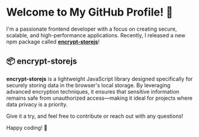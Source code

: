 # Welcome to My GitHub Profile! 👋

I'm a passionate frontend developer with a focus on creating secure, scalable, and high-performance applications. Recently, I released a new npm package called **[encrypt-storejs](https://www.npmjs.com/package/encrypt-storejs)**!

## 📦 encrypt-storejs
**encrypt-storejs** is a lightweight JavaScript library designed specifically for securely storing data in the browser's local storage. By leveraging advanced encryption techniques, it ensures that sensitive information remains safe from unauthorized access—making it ideal for projects where data privacy is a priority.

Give it a try, and feel free to contribute or reach out with any questions!

Happy coding! 🚀
